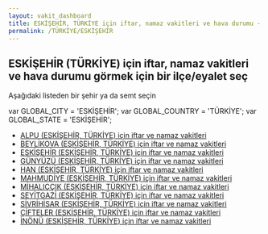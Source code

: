 ```yaml
---
layout: vakit_dashboard
title: ESKİŞEHİR, TÜRKİYE için iftar, namaz vakitleri ve hava durumu - ilçe/eyalet seç
permalink: /TÜRKİYE/ESKİŞEHİR
---
```


## ESKİŞEHİR (TÜRKİYE) için iftar, namaz vakitleri ve hava durumu  görmek için bir ilçe/eyalet seç

Aşağıdaki listeden bir şehir ya da semt seçin



  var GLOBAL_CITY = 'ESKİŞEHİR';
  var GLOBAL_COUNTRY = 'TÜRKİYE';
  var GLOBAL_STATE = 'ESKİŞEHİR';
* [ALPU (ESKİŞEHİR, TÜRKİYE) için iftar ve namaz vakitleri](/TÜRKİYE/ESKİŞEHİR/ALPU)
* [BEYLİKOVA (ESKİŞEHİR, TÜRKİYE) için iftar ve namaz vakitleri](/TÜRKİYE/ESKİŞEHİR/BEYLİKOVA)
* [ESKİŞEHİR (ESKİŞEHİR, TÜRKİYE) için iftar ve namaz vakitleri](/TÜRKİYE/ESKİŞEHİR/ESKİŞEHİR)
* [GÜNYÜZÜ (ESKİŞEHİR, TÜRKİYE) için iftar ve namaz vakitleri](/TÜRKİYE/ESKİŞEHİR/GÜNYÜZÜ)
* [HAN (ESKİŞEHİR, TÜRKİYE) için iftar ve namaz vakitleri](/TÜRKİYE/ESKİŞEHİR/HAN)
* [MAHMUDİYE (ESKİŞEHİR, TÜRKİYE) için iftar ve namaz vakitleri](/TÜRKİYE/ESKİŞEHİR/MAHMUDİYE)
* [MİHALIÇÇIK (ESKİŞEHİR, TÜRKİYE) için iftar ve namaz vakitleri](/TÜRKİYE/ESKİŞEHİR/MİHALIÇÇIK)
* [SEYİTGAZİ (ESKİŞEHİR, TÜRKİYE) için iftar ve namaz vakitleri](/TÜRKİYE/ESKİŞEHİR/SEYİTGAZİ)
* [SİVRİHİSAR (ESKİŞEHİR, TÜRKİYE) için iftar ve namaz vakitleri](/TÜRKİYE/ESKİŞEHİR/SİVRİHİSAR)
* [ÇİFTELER (ESKİŞEHİR, TÜRKİYE) için iftar ve namaz vakitleri](/TÜRKİYE/ESKİŞEHİR/ÇİFTELER)
* [İNÖNÜ (ESKİŞEHİR, TÜRKİYE) için iftar ve namaz vakitleri](/TÜRKİYE/ESKİŞEHİR/İNÖNÜ)
</script>
<script type="text/javascript">